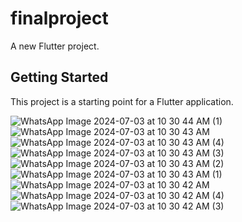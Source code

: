 # finalproject

A new Flutter project.

## Getting Started

This project is a starting point for a Flutter application.


 ![WhatsApp Image 2024-07-03 at 10 30 44 AM (1)](https://github.com/user-attachments/assets/c993ad40-8cc5-47d3-b232-0f3edd9a9676)
![WhatsApp Image 2024-07-03 at 10 30 43 AM](https://github.com/user-attachments/assets/34cd2ff4-6933-4922-a487-c1a44574e29e)
![WhatsApp Image 2024-07-03 at 10 30 43 AM (4)](https://github.com/user-attachments/assets/f9299e32-2daf-468d-ab4d-8ca68f6dad95)
![WhatsApp Image 2024-07-03 at 10 30 43 AM (3)](https://github.com/user-attachments/assets/3b897de8-aabd-4287-affc-32039b79671b)
![WhatsApp Image 2024-07-03 at 10 30 43 AM (2)](https://github.com/user-attachments/assets/12924712-e556-4d55-b1a6-670802422f4a)
![WhatsApp Image 2024-07-03 at 10 30 43 AM (1)](https://github.com/user-attachments/assets/f34dc7ca-cacb-424f-ad25-c5d629563267)
![WhatsApp Image 2024-07-03 at 10 30 42 AM](https://github.com/user-attachments/assets/7a66c4b8-3c4a-4cbc-9528-92a7014674ec)
![WhatsApp Image 2024-07-03 at 10 30 42 AM (4)](https://github.com/user-attachments/assets/9f1bfb94-2604-4549-8fe3-cab227052004)
![WhatsApp Image 2024-07-03 at 10 30 42 AM (3)](https://github.com/user-attachments/assets/09f41a47-007f-4875-ab58-08be98cfa43d)

